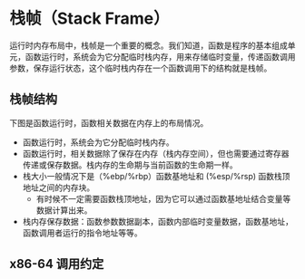 栈帧（Stack Frame）
=================


运行时内存布局中，栈帧是一个重要的概念。我们知道，函数是程序的基本组成单元，函数运行时，系统会为它分配临时栈内存，用来存储临时变量，传递函数调用参数，保存运行状态，这个临时栈内存在一个函数调用下的结构就是栈帧。



## 栈帧结构


下图是函数运行时，函数相关数据在内存上的布局情况。

+ 函数运行时，系统会为它分配临时栈内存。
+ 函数运行时，相关数据除了保存在内存（栈内存空间），但也需要通过寄存器传递或保存数据。栈内存的生命期与当前函数的生命期一样。
+ 栈大小一般情况下是（%ebp/%rbp）函数基地址和 (%esp/%rsp) 函数栈顶地址之间的内存块。
    - 有时候不一定需要函数栈顶地址，因为它可以通过函数基地址结合变量等数据计算出来。
+ 栈内存保存数据：函数参数数据副本，函数内部临时变量数据，函数基地址，函数调用者运行的指令地址等等。


## x86-64 调用约定

